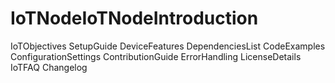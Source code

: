 # IoTNodeIoTNodeIntroduction
IoTObjectives
SetupGuide
DeviceFeatures
DependenciesList
CodeExamples
ConfigurationSettings
ContributionGuide
ErrorHandling
LicenseDetails
IoTFAQ
Changelog
